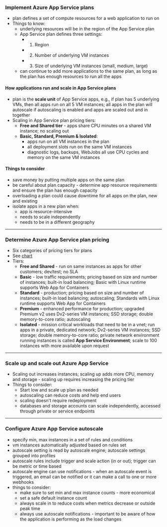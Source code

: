 ### Implement Azure App Service plans
- plan defines a set of compute resources for a web application to run on
- Things to know:
	- underlying resources will be in the region of the App Service plan
	- App Service plan defines three settings:
		- 1. Region
		- 2. Number of underlying VM instances
		- 3. Size of underlying VM instances (small, medium, large)
	- can continue to add more applications to the same plan, as long as the plan has enough resources to run all the apps

#### How applications run and scale in App Service plans
- plan is the **scale unit** of App Service apps, e.g., if plan has 5 underlying VMs, then all apps run on all 5 VM instances; all apps in the plan will autoscale if autoscaling is enabled and apps are scaled out and in together
- Scaling in App Service plan pricing tiers:
	- **Free and Shared tier** - apps share CPU minutes on a shared VM instance; no scaling out
	- **Basic, Standard, Premium & Isolated**:
		- apps run on all VM instances in the plan
		- all deployment slots run on the same VM instances
		- diagnostic logs, backups, WebJobs all use CPU cycles and memory on the same VM instances

#### Things to consider
- save money by putting multiple apps on the same plan
- be careful about plan capacity - determine app resource requirements and ensure the plan has enough capacity
- overloading a plan could cause downtime for all apps on the plan, new and existing
- isolate apps in a new plan when:
	- app is resource-intensive
	- needs to scale independently
	- needs to be in a different geography

------
### Determine Azure App Service plan pricing
- Six categories of pricing tiers for plans
- See [chart](https://learn.microsoft.com/en-us/training/modules/configure-app-service-plans/3-determine-plan-pricing)
- Tiers:
	- **Free and Shared** - run on same instances as apps for other customers; dev/test; no SLA
	- **Basic** - low traffic requirements; pricing based on size and number of instances; built-in load balancing; Basic with Linux runtime supports Web App for Containers
	- **Standard** - production; pricing based on size and number of instances; built-in load balancing; autoscaling; Standards with Linux runtime supports Web App for Containers
	- **Premium** - enhanced performance for production; upgraded Premium v2 uses Dv2-series VM instances; SSD storage; double memory-to-core ratio; autoscaling
	- **Isolated** - mission critical workloads that need to be in a vnet; run apps in a private, dedicated network; Dv2-series VM instances; SSD storage; double memory-to-core ratio; private network environment running instances is called **App Service Environment**; scale to 100 instances with more available upon request
	
----
### Scale up and scale out Azure App Service
- Scaling out increases instances; scaling up adds more CPU, memory and storage - scaling up requires increasing the pricing tier
- Things to consider:
	- Start low and scale up plan as needed
	- autoscaling can reduce costs and help end users
	- scaling doesn't require redeployment
	- databases and storage accounts can scale independently, accessed through private or service endpoints

-----
### Configure Azure App Service autoscale
- specify min, max instances in a set of rules and conditions
- vm instances automatically adjusted based on rules set
- autoscale setting is read by autoscale engine; autoscale settings grouped into profiles
- autoscale rules include trigger and scale action (in or out); trigger can be metric or time based
- autoscale engine can use notifications - when an autoscale event is triggered, an email can be notified or it can make a call to one or more webhooks
- things to consider:
	- make sure to set min and max instance counts - more economical
	- set a safe default instance count
	- always scale in to reduce costs when metrics decrease or outside peak time
	- always use autoscale notifications - important to be aware of how the application is performing as the load changes